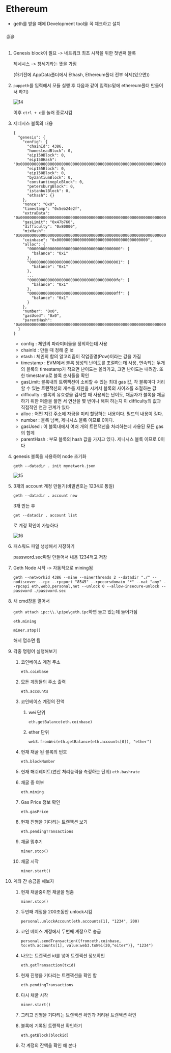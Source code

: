 # Ethereum



* geth를 받을 때에 Development tool을 꼭 체크하고 설치

  

###### 실습

1. Genesis block이 필요 -> 네트워크 최초 시작을 위한 첫번째 블록

   제네시스 -> 창세기라는 뜻을 가짐

   (하기전에 AppData폴더에서 Ethash, Ethereum폴더 전부 삭제(있으면))

   

2. `puppeth`를 입력해서 모듈 실행 후 다음과 같이 입력(c밑에 ethereum폴더 만들어서 하기)

   ![14](https://user-images.githubusercontent.com/20276476/81141436-9d531680-8fa7-11ea-977f-05d1c4bfe833.png)

   이후 `ctrl + c`를 눌러 종료시킴



3. 제네시스 블록의 내용

   ```text
   {
     "genesis": {
       "config": {
         "chainId": 4386,
         "homesteadBlock": 0,
         "eip150Block": 0,
         "eip150Hash": "0x0000000000000000000000000000000000000000000000000000000000000000",
         "eip155Block": 0,
         "eip158Block": 0,
         "byzantiumBlock": 0,
         "constantinopleBlock": 0,
         "petersburgBlock": 0,
         "istanbulBlock": 0,
         "ethash": {}
       },
       "nonce": "0x0",
       "timestamp": "0x5eb24e2f",
       "extraData": "0x0000000000000000000000000000000000000000000000000000000000000000",
       "gasLimit": "0x47b760",
       "difficulty": "0x80000",
       "mixHash": "0x0000000000000000000000000000000000000000000000000000000000000000",
       "coinbase": "0x0000000000000000000000000000000000000000",
       "alloc": {
         "0000000000000000000000000000000000000000": {
           "balance": "0x1"
         },
         "0000000000000000000000000000000000000001": {
           "balance": "0x1"
         },
         ...
         "00000000000000000000000000000000000000fe": {
           "balance": "0x1"
         },
         "00000000000000000000000000000000000000ff": {
           "balance": "0x1"
         }
       },
       "number": "0x0",
       "gasUsed": "0x0",
       "parentHash": "0x0000000000000000000000000000000000000000000000000000000000000000"
     }
   }
   ```

   * config : 체인의 파라미터들을 정의하는데 사용
   * chainId : 만들 때 정해 준 id 
   * etash : 체인의 합의 알고리즘이 작업증명(Pow)이라는 값을 가짐 
   * timestamp : EVM에서 블록 생성의 난이도를 조절하는데 사용, 연속되는 두개의 블록의 timestamp가 작으면 난이도는 올라가고, 크면 난이도는 내려감. 또한 timestamp로 블록 순서들을 확인 
   * gasLimit: 블록내의 트랚잭션이 소비할 수 있는 최대 gas 값, 각 블록마다 처리할 수 있는 트랜잭션의 개수를 제한을 시켜서 블록의 사이즈를 조절하는 값 
   * difficulty : 블록의 유효성을 검사할 때 사용되는 난이도, 채굴자가 블록을 채굴하기 위한 퍼즐을 풀면 서 연산을 몇 번이나 해여 하는지 이 difficulty의 값과 직접적인 연관 관계가 있다
   * alloc : 어떤 지갑 주소에 자금을 미리 할당하는 내용이다. 필드의 내용이 길다. 
   * number : 블록 넘버, 제니시스 블록 이므로 0이다. 
   * gasUsed : 이 블록내에서 여러 개의 트랜잭션을 처리하는데 사용된 모든 gas의 합계 
   * parentHash : 부모 블록의 hash 값을 가지고 있다. 제니시스 블록 이므로 0이다



4. genesis 블록을 사용하여 node 초기화

   `geth --datadir . init mynetwork.json`

   ![15](https://user-images.githubusercontent.com/20276476/81143332-9549a580-8fac-11ea-8544-160d3ffe3018.png)



5. 3개의 account 계정 만들기(비밀번호는 1234로 통일)

   `geth --datadir . account new`

   3개 만든 후

   `get --datadir . account list`

   로 계정 확인이 가능하다

   ![16](https://user-images.githubusercontent.com/20276476/81143465-e2c61280-8fac-11ea-9ca0-aad10d522ac7.png)



6. 패스워드 파일 생성해서 저장하기

   password.sec파일 만들어서 내용 1234적고 저장



7. Geth Node 시작  -> 자동적으로 mining됨

   `geth --networkid 4386 --mine --minerthreads 2 --datadir "./" --nodiscover --rpc --rpcport "8545" --rpccorsdomain "*" --nat "any" --rpcapi eth,web3,personal,net --unlock 0 --allow-insecure-unlock --password ./password.sec`



8. 새 cmd창을 열어서

   `geth attach ipc:\\.\pipe\geth.ipc`하면 돌고 있는데 들어가짐

   `eth.mining`

   `miner.stop()`

   해서 멈추면 됨



9. 각종 명령어 실행해보기

   1. 코인베이스 계정 주소

      `eth.coinbase`

      

   2. 모든 계정들의 주소 출력

      `eth.accounts`

      

   3. 코인베이스 계정의 잔액

      1. wei 단위

         `eth.getBalance(eth.coinbase)`

      2. ether 단위

         `web3.fromWei(eth.getBalance(eth.accounts[0]), "ether")`

         

   4. 현재 채굴 된 블록의 번호

      `eth.blockNumber`

      

   5. 현재 해쉬레이트(연산 처리능력을 측정하는 단위)
      `eth.bashrate`

      

   6. 채굴 중 여부

      `eth.mining`

      

   7. Gas Price 정보 확인

      `eth.gasPrice`

      

   8. 현재 진행을 기다리는 트랜젝션 보기

      `eth.pendingTransactions`

      

   9. 채굴 멈추기

      `miner.stop()`

      

   10. 채굴 시작

       `miner.start()`

       

10. 계좌 간 송금을 해보자

    1. 현재 채굴중이면 채굴을 멈춤

       `miner.stop()`

       

    2. 두번째 계정을 200초동안 unlock시킴

       `personal.unlockAccount(eth.accounts[1], "1234", 200)`

       

    3. 코인 베이스 계정에서 두번째 계정으로 송금

       `personal.sendTransaction({from:eth.coinbase, to:eth.accounts[1], value:web3.toWei(20,"eiter")}, "1234")`

       

    4. 나오는 트랜젝션 id를 넣어 트랜젝션 정보확인

       `eth.getTransaction(txid)`

       

    5. 현재 진행을 기다리는 트랜잭션을 확인 함

       `eth.pendingTransactions`

       

    6. 다시 채굴 시작

       `miner.start()`

       

    7. 그리고 진행을 기다리는 트랜잭션 확인과 처리된 트랜잭션 확인

    8. 블록에 기록된 트랜잭션 확인하기

       `eth.getBlock(blockid)`

       

    9. 각 계정의 잔액을 확인 해 본다

       